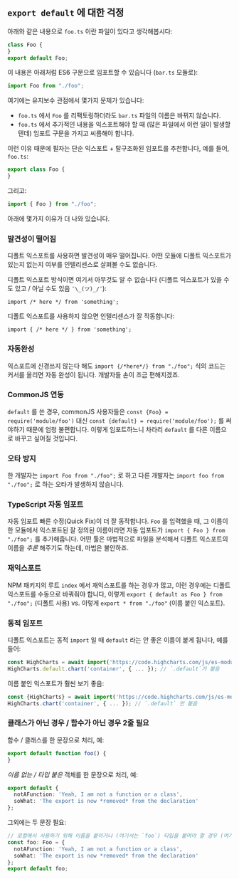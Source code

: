 ## `export default` 에 대한 걱정

아래와 같은 내용으로 `foo.ts` 이란 파일이 있다고 생각해봅시다:

```ts
class Foo {
}
export default Foo;
```

이 내용은 아래처럼 ES6 구문으로 임포트할 수 있습니다 (`bar.ts` 모듈로):

```ts
import Foo from "./foo";
```

여기에는 유지보수 관점에서 몇가지 문제가 있습니다:
* `foo.ts` 에서 `Foo` 를 리팩토링하더라도 `bar.ts` 파일의 이름은 바뀌지 않습니다.
* `foo.ts` 에서 추가적인 내용을 익스포트해야 할 때 (많은 파일에서 이런 일이 발생할텐데) 임포트 구문을 가지고 씨름해야 합니다.

이런 이유 때문에 필자는 단순 익스포트 + 탈구조화된 임포트를 추천합니다, 예를 들어, `foo.ts`:

```ts
export class Foo {
}
```
그리고:

```ts
import { Foo } from "./foo";
```

아래에 몇가지 이유가 더 나와 있습니다.

### 발견성이 떨어짐
디폴트 익스포트를 사용하면 발견성이 매우 떨어집니다. 어떤 모듈에 디폴트 익스포트가 있는지 없는지 여부를 인텔리센스로 살펴볼 수도 없습니다.

디폴트 익스포트 방식이면 여기서 아무것도 알 수 없습니다 (디폴트 익스포트가 있을 수도 있고 / 아닐 수도 있음 `¯\_(ツ)_/¯`):
```
import /* here */ from 'something';
```

디폴트 익스포트를 사용하지 않으면 인텔리센스가 잘 작동합니다: 

```
import { /* here */ } from 'something';
```

### 자동완성 
익스포트에 신경쓰지 않는다 해도 `import {/*here*/} from "./foo";` 식의 코드는 커서를 올리면 자동 완성이 됩니다. 개발자들 손이 조금 편해지겠죠.

### CommonJS 연동
`default` 를 쓴 경우, commonJS 사용자들은 `const {Foo} = require('module/foo')` 대신 `const {default} = require('module/foo');` 를 써야하기 때문에 엄청 불편합니다. 이렇게 임포트하느니 차라리 `default` 를 다른 이름으로 바꾸고 싶어질 것입니다.

### 오타 방지
한 개발자는 `import Foo from "./foo";` 로 하고 다른 개발자는 `import foo from "./foo";` 로 하는 오타가 발생하지 않습니다.

### TypeScript 자동 임포트
자동 임포트 빠른 수정(Quick Fix)이 더 잘 동작합니다. `Foo` 를 입력했을 때, 그 이름이 한 모듈에서 익스포트된 잘 정의된 이름이라면 자동 임포트가 `import { Foo } from "./foo";` 를 추가해줍니다. 어떤 툴은 마법적으로 파일을 분석해서 디폴트 익스포트의 이름을 *추론* 해주기도 하는데, 마법은 불안하죠.

### 재익스포트
NPM 패키지의 루트 `index` 에서 재익스포트를 하는 경우가 많고, 이런 경우에는 디폴트 익스포트를 수동으로 바꿔줘야 합니다, 이렇게 `export { default as Foo } from "./foo";` (디폴트 사용) vs. 이렇게 `export * from "./foo"` (이름 붙인 익스포트).

### 동적 임포트
디폴트 익스포트는 동적 `import` 일 때 `default` 라는 안 좋은 이름이 붙게 됩니다, 예를 들어: 

```ts
const HighCharts = await import('https://code.highcharts.com/js/es-modules/masters/highcharts.src.js');
HighCharts.default.chart('container', { ... }); // `.default`가 붙음
```

이름 붙인 익스포트가 훨씬 보기 좋음: 

```ts
const {HighCharts} = await import('https://code.highcharts.com/js/es-modules/masters/highcharts.src.js');
HighCharts.chart('container', { ... }); // `.default` 안 붙음
```


### 클래스가 아닌 경우 / 함수가 아닌 경우 2줄 필요

함수 / 클래스를 한 문장으로 처리, 예: 

```ts
export default function foo() {
}
```

*이름 없는 / 타입 붙은* 객체를 한 문장으로 처리, 예: 

```ts
export default {
  notAFunction: 'Yeah, I am not a function or a class',
  soWhat: 'The export is now *removed* from the declaration'
};
```

그외에는 두 문장 필요:
```ts
// 로컬에서 사용하기 위해 이름을 붙이거나 (여기서는 `foo`) 타입을 붙여야 할 경우 (여기서는 `Foo`)
const foo: Foo = {
  notAFunction: 'Yeah, I am not a function or a class',
  soWhat: 'The export is now *removed* from the declaration'
};
export default foo;
```
